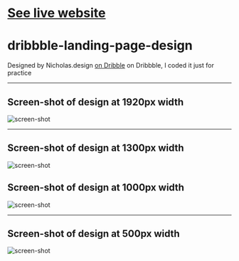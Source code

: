 # [See live website](http://saadsaif_psdtohtml_01.surge.sh/)
# dribbble-landing-page-design
Designed by Nicholas.design [on Dribble](https://dribbble.com/shots/10815386-Adapter-Landing-Page-Design/attachments/2470351?mode=media) on Dribbble, I coded it just for practice
- - - - -
## Screen-shot of design at 1920px width
![screen-shot](https://github.com/saadsaif97/dribbble-landing-page-design/blob/master/screen-shot-1920px-width.png)
- - - - -
## Screen-shot of design at 1300px width
![screen-shot](https://github.com/saadsaif97/dribbble-landing-page-design/blob/master/screen-shot-1300px-width.png)
## Screen-shot of design at 1000px width
![screen-shot](https://github.com/saadsaif97/dribbble-landing-page-design/blob/master/screen-shot-1000px-width.png)
- - - - -
## Screen-shot of design at 500px width
![screen-shot](https://github.com/saadsaif97/dribbble-landing-page-design/blob/master/screen-shot-500px-width.png)
